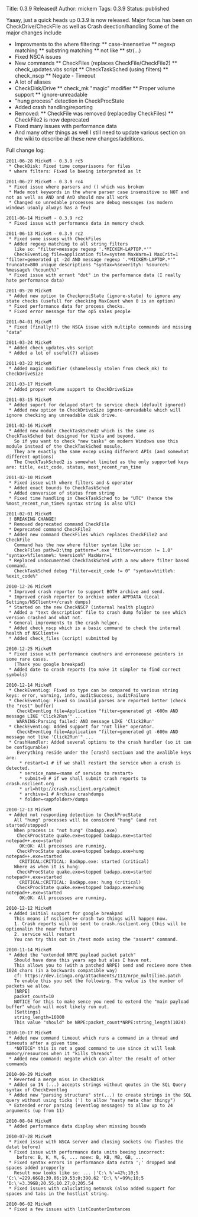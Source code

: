 Title: 0.3.9 Released!
Author: mickem
Tags: 0.3.9
Status: published

Yaaay, just a quick heads up 0.3.9 is now released. 
Major focus has been on CheckDrive/CheckFile as well as Crash deection/handling Some of the major changes include 

* Improvments to the where filtering: 
** case-insensetive
** regexp matching
** substring matching 
** not like 
** str(...) 
* Fixed NSCA issues 
* New commands 
** CheckFiles (replaces CheckFile/CheckFile2) 
** check_updates.vbs script 
** CheckTaskSched (using filters) 
** check_nscp 
** Negate - Timeout 
* A lot of aliases 
* CheckDisk/Drive 
** check_mk "magic" modifier 
** Proper volume support 
** ignore-unreadable 
* "hung process" detection in CheckProcState 
* Added crash handling/reporting 
* Removed: 
** CheckFile was removed (replacedby CheckFiles) 
** CheckFile2 is now deprecated 
* Fixed many issues with performance data 
* And many other things as well I still need to update various section on the wiki to describe all these new changes/additions.

Full change log:

    2011-06-28 MickeM - 0.3.9 rc5
     * CheckDisk: Fixed time comparissons for files
     * where filters: Fixed le beeing interpreted as lt
    
    2011-06-27 MickeM - 0.3.9 rc4
     * Fixed issue where parsers and () which was broken
     * Made most keywords in the where parser case insensitive so NOT and not as well as AND and AnD should now all work
     * Changed so unredable processes are debug messages (as modern windows usualy always has a few)
    
    2011-06-14 MickeM - 0.3.9 rc2
     * Fixed issue with performance data in memory check
    
    2011-06-13 MickeM - 0.3.9 rc2
     * Fixed some issues with CheckFiles
     * Added regexp matching to all string filters
       like so: "filter=message regexp '.*MICKEM-LAPTOP.*'" 
       CheckEventLog file=application file=system MaxWarn=1 MaxCrit=1 "filter=generated gt -2d AND message regexp '.*MICKEM-LAPTOP.*'" truncate=800 unique descriptions "syntax=%severity%: %source%: %message% (%count%)"
     * Fixed issue with errant "dot" in the performance data (I really hate performance data)
    
    2011-05-20 MickeM
     * Added new option to CheckprocState (ignore-state) to ignore any state checks (usefull for checking MaxCount when 0 is an option)
     * Fixed performance data for process checks.
     * Fixed error message for the op5 sales people
    
    2011-04-01 MickeM
     * Fixed (finally!!) the NSCA issue with multiple commands and missing "data"
    
    2011-03-24 MickeM
     * Added check_updates.vbs script
     * Added a lot of useful(?) aliases
    
    2011-03-22 MickeM
     * Added magic modifier (shamelessly stolen from check_mk) to CheckDriveSize
    
    2011-03-17 MickeM
     * Added proper volume support to CheckDriveSize
    
    2011-03-15 MickeM
     * Added suport for delayed start to service check (default ignored)
     * Added new option to CheckDriveSize ignore-unreadable which will ignore checking any unreadable disk drive.
    
    2011-02-16 MickeM
     * Added new module CheckTaskSched2 which is the same as CheckTaskSched but designed for Vista and beyond.
       So if you want to check "new tasks" on modern Windows use this module instead of the CheckTaskSched mosule.
       They are exactly the same excep using different APIs (and somewhat different options)
       The CheckTaskSched2 is somewhat limited as the only supported keys are: title, exit_code, status, most_recent_run_time
    
    2011-02-10 MickeM
     * Fixed issue with where filters and & operator
     * Added exact bounds to CheckTaskSched
     * Added conversion of status from string
     * Fixed time handling in CheckTaskSched to be "UTC" (hence the %most_recent_run_time% syntax string is also UTC)
     
    2011-02-01 MickeM
     ! BREAKING CHANGE!
     * Removed deprecated command CheckFile
     * Deprecated command CheckFile2
     * Added new command CheckFiles which replaces CheckFile2 and CheckFile
       Command has the new where filter syntax like so:
       CheckFiles path=D:\tmp pattern=*.exe "filter=version != 1.0" "syntax=%filename%: %version%" MaxWarn=1
     * Replaced undocumented CheckTaskSched with a new where filter based command.
       CheckTaskSched debug "filter=exit_code != 0" "syntax=%title%: %exit_code%"
    
    2010-12-26 MickeM
     * Improved crash reporter to support BOTH archive and send.
     * Improved crash reporter to archive under APPDATA (Local Settings/NSClient++/crash dumps)
     * Started on the new CheckNSCP (internal health plugin)
     * Added a "text description" file to crash dump folder to see which version crashed and what not.
     * General improvments to the crash helper.
     * Added check_nscp which is a basic command to check the internal health of NSClient++
     * Added check_files (script) submitted by 
    
    2010-12-25 MickeM
     * Fixed issue with performance coutners and erroneouse pointers in some rare cases.
       (Thank you google breakpad)
     * Added date to crash reports (to make it simpler to find correct symbols)
     
    2010-12-14 MickeM
     * CheckEventLog: Fixed so type can be compared to various string keys: error, warning, info, auditSuccess, auditFailure
     * CheckEventLog: Fixed so invalid parses are reported better (check the "rest" buffer)
        CheckEventLog file=Application "filter=generated gt -600m AND message LIKE 'Click2Run'" ...
        WARNING:Parsing failed: AND message LIKE 'Click2Run'
     * CheckEventLog: Added support for "not like" operator.
        CheckEventLog file=Application "filter=generated gt -600m AND message not like 'Click2Run'" ...
     * CrashHandler: Added several options to the crash handler (so it can be configurable)
        Everything reside under the [crash] sectiuon and the avalible keys are:
         * restart=1 # if we shall restart the service when a crash is detected.
         * service_name=<name of service to restart>
         * submit=0 # if we shall submit crash reports to crash.nsclient.org
         * url=http://crash.nsclient.org/submit
         * archive=1 # Archive crashdumps
         * folder=<appfolder>/dumps
     
    2010-12-13 MickeM
     + Added not responding detection to CheckProcState
       All "hung" processes will be considerd "hung" (and not started/stopped)
       When process is "not hung" (badapp.exe)
        CheckProcState quake.exe=stopped badapp.exe=started notepad++.exe=started
         OK:OK: All processes are running.
        CheckProcState quake.exe=stopped badapp.exe=hung notepad++.exe=started
         CRITICAL:CRITICAL: BadApp.exe: started (critical)
       Where as when it is hung:
        CheckProcState quake.exe=stopped badapp.exe=started notepad++.exe=started
         CRITICAL:CRITICAL: BadApp.exe: hung (critical)
        CheckProcState quake.exe=stopped badapp.exe=hung notepad++.exe=started
         OK:OK: All processes are running.
       
    2010-12-12 MickeM
     + Added initial support for google breakpad
       This means if nsclient++ crash two things will happen now.
       1. Crash reports will be sent to crash.nsclient.org (this will be optionalin the near future)
       2. service will restart
       You can try this out in /test mode using the "assert" command.
       
    2010-11-14 MickeM
     * Added the "extended NRPE payload packet patch"
       Should have done this years ago but alas I have not.
       This allows you to (with a patched NRPE) send and recieve more then 1024 chars (in a backwards compatible way)
       cf: https://dev.icinga.org/attachments/113/nrpe_multiline.patch
       To enable this you set the following. The value is the number of packets we allow.
       [NRPE]
       packet_count=10
       NOTICE for this to make sence you need to extend the "main payload buffer" which will most likely run out.
       [Settings]
       string_length=16000
       This value "should" be NRPE:packet_count*NRPE:string_length(1024)
    
    2010-10-17 MickeM
     * Added new command timeout which runs a command in a thread and timeouts after a given time.
       *NOTICE* this is not a good command to use since it will leak memory/resources when it "kills threads"
     * Added new command: negate which can alter the result of other commands
    
    2010-09-29 MickeM
     * Reverted a merge miss in CheckDisk
     * Added so IN (...) accepts strings without qoutes in the SQL Query syntax of CheckEventlog
     * Added new "parsing structure" str(...) to create strings in the SQL query without using ticks (') to allow "nasty meta char thingy")
     * Extended error parsing (eventlog messages) to allow up to 24 arguments (up from 11)
    
    2010-08-04 MickeM
     * Added performance data display when missing bounds
    
    2010-07-28 MickeM
     * Fixed issue with NSCA server and closing sockets (no flushes the datat before)
     * Fixed issue with performance data units beeing incorrect:
        before: B, K, M, G, ... noew: B, KB, MB, GB, ...
     * Fixed syntax errors in performance data extra ';' dropped and spaces added propperly
       Result now looks like so: ... |'C:\ %'=42%;10;5 'C:\'=229.66GB;39.06;19.53;0;390.62 'D:\ %'=99%;10;5 'D:\'=3.39GB;20.55;10.27;0;205.54
     * Fixed issues with caluclating netmask (also added support for spaces and tabs in the hostlist string.
    
    2010-06-02 MickeM
     * Fixed a few issues with listCounterInstances
